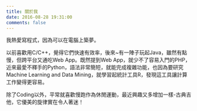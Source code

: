 ```yaml
---
title: 關於我
date: 2016-08-28 19:31:00
comments: false
---
```

<p>我熱愛寫程式，因為可以在電腦上築夢。</p>

<p>以前喜歡用C/C++，覺得它們快速有效率，後來~有一陣子玩起Java，雖然有點慢，但跨平台又通吃Web App。既然提到Web App，就少不了容易入門的PHP，近來最愛不釋手的Python，語法非常簡短，就能完成複雜功能，也因為要研究Machine Learning and Data Mining，就學習起統計工具R，發現這工具讓計算工作變得更容易。</p>
   
<p>除了Coding以外，平常就喜歡慢跑作為休閒運動，最近興趣又多增加一樣-古典吉他，它優美的旋律實在令人著迷！ </p>
